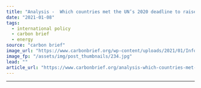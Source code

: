 ```yaml
---
title: "Analysis -  Which countries met the UN’s 2020 deadline to raise ‘climate ambition’?"
date: "2021-01-08"
tags: 
  - international policy
  - carbon brief
  - energy
source: "carbon brief"
image_url: "https://www.carbonbrief.org/wp-content/uploads/2021/01/Informal-consultations-at-COP25-Madrid-107x71.jpg"
image_fp: "/assets/img/post_thumbnails/234.jpg"
lead: ""
article_url: "https://www.carbonbrief.org/analysis-which-countries-met-the-uns-2020-deadline-to-raise-climate-ambition"
---
```


---
